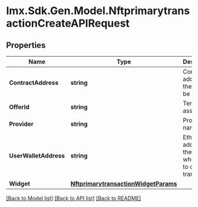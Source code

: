 # Imx.Sdk.Gen.Model.NftprimarytransactionCreateAPIRequest

## Properties

Name | Type | Description | Notes
------------ | ------------- | ------------- | -------------
**ContractAddress** | **string** | Contract address of the asset to be created | [optional] 
**OfferId** | **string** | Temporary asset id | [optional] 
**Provider** | **string** | Provider name | [optional] 
**UserWalletAddress** | **string** | Ethereum address of the user who wants to create transaction | [optional] 
**Widget** | [**NftprimarytransactionWidgetParams**](NftprimarytransactionWidgetParams.md) |  | [optional] 

[[Back to Model list]](../README.md#documentation-for-models) [[Back to API list]](../README.md#documentation-for-api-endpoints) [[Back to README]](../README.md)

